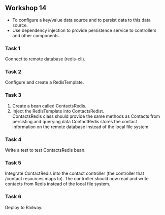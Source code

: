 ## Workshop 14
- To configure a key/value data source and to persist data to this data source.
- Use dependency injection to provide persistence service to controllers and other components.

### Task 1
Connect to remote database (redis-cli).

### Task 2
Configure and create a RedisTemplate.

### Task 3
1. Create a bean called ContactsRedis.
2. Inject the RedisTemplate into ContactsRedist. <br>
ContactsRedis class should provide the same methods as Contacts from persisting and querying data ContactRedis stores the contact information on the remote database instead of the local file system.

### Task 4
Write a test to test ContactsRedis bean.

### Task 5
Integrate ContactRedis into the contact controller (the controller that /contact resources maps to). The controller should now read and write contacts from Redis instead of the local file system.

### Task 6
Deploy to Railway.

